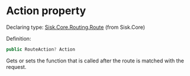 <!--

Copyrights 2023 Sisk Framework - CypherPotato
Published under MIT license

!!! DO NOT EDIT THIS FILE !!!
This file was generated by a tool in the Sisk package. To edit the information in this documentation,
edit the XML documentation present in the Sisk source code.

-->


# Action property

Declaring type: [Sisk.Core.Routing.Route](/spec/Sisk.Core.Routing.Route.md) (from Sisk.Core)


Definition:

```cs
public RouteAction? Action
```

Gets or sets the function that is called after the route is matched with the request.


